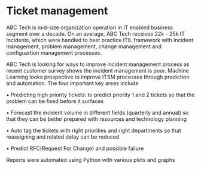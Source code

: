 # Ticket management

ABC Tech is mid-size organization operation in IT enabled business segment over a decade. On an average, ABC Tech receives 22k - 25k IT Incidents, which were handled
to best practice ITIL framework with incident management, problem management, change management and configuartion management processes. 

ABC Tech is looking for ways to improve incident management process as recent customer survey shows the incident management is poor. Machine Learning looks prospective to improve 
ITSM processes through prediction and automation. The four important key areas include 

•	Predicting high priority tickets: to predict priority 1 and 2 tickets so that the problem can be fixed before it surfaces

•	Forecast the incident volume in different fields (quarterly and annual) so that they can be better prepared with resources and technology planning

•	Auto tag the tickets with right priorities and right departments so that reassigning and related delay can be reduced

•	Predict RFC(Request For Change) and possible failure

Reports were automated using Python with various plots and graphs
